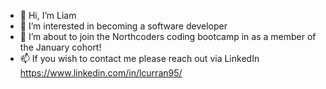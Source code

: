 - 👋 Hi, I’m Liam
- 👀 I’m interested in becoming a software developer
- 🌱 I’m about to join the Northcoders coding bootcamp in as a member of the January cohort! 
- 📫 If you wish to contact me please reach out via LinkedIn https://www.linkedin.com/in/lcurran95/

<!---
LiamCurran95/LiamCurran95 is a ✨ special ✨ repository because its `README.md` (this file) appears on your GitHub profile.
You can click the Preview link to take a look at your changes.
--->
